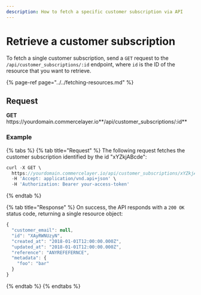 ```yaml
---
description: How to fetch a specific customer subscription via API
---
```


# Retrieve a customer subscription

To fetch a single customer subscription, send a `GET` request to the `/api/customer_subscriptions/:id` endpoint, where `id` is the ID of the resource that you want to retrieve.

{% page-ref page="../../fetching-resources.md" %}

## Request

**GET** https://<i></i>yourdomain.commercelayer.io**/api/customer_subscriptions/:id**

### **Example**

{% tabs %}
{% tab title="Request" %}
The following request fetches the customer subscription identified by the id "xYZkjABcde":

```javascript
curl -X GET \
  https://yourdomain.commercelayer.io/api/customer_subscriptions/xYZkjABcde \
  -H 'Accept: application/vnd.api+json' \
  -H 'Authorization: Bearer your-access-token'
```
{% endtab %}

{% tab title="Response" %}
On success, the API responds with a `200 OK` status code, returning a single resource object:

```javascript
{
  "customer_email": null,
  "id": "XAyRWNUzyN",
  "created_at": "2018-01-01T12:00:00.000Z",
  "updated_at": "2018-01-01T12:00:00.000Z",
  "reference": "ANYREFEFERNCE",
  "metadata": {
    "foo": "bar"
  }
}
```
{% endtab %}
{% endtabs %}
